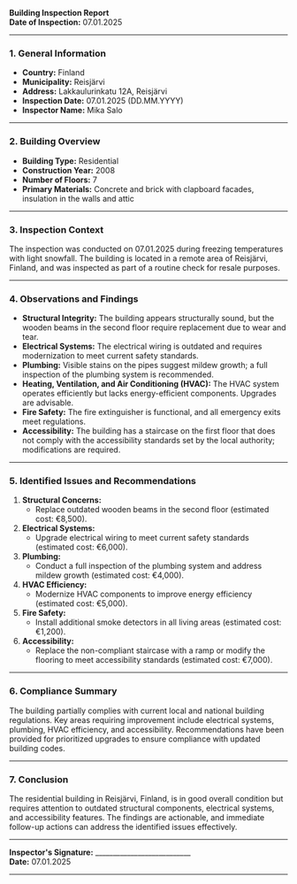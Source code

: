

**Building Inspection Report**  
**Date of Inspection:** 07.01.2025  

---

### **1. General Information**  
- **Country:** Finland  
- **Municipality:** Reisjärvi  
- **Address:** Lakkaulurinkatu 12A, Reisjärvi  
- **Inspection Date:** 07.01.2025 (DD.MM.YYYY)  
- **Inspector Name:** Mika Salo  

---

### **2. Building Overview**  
- **Building Type:** Residential  
- **Construction Year:** 2008  
- **Number of Floors:** 7  
- **Primary Materials:** Concrete and brick with clapboard facades, insulation in the walls and attic  

---

### **3. Inspection Context**  
The inspection was conducted on 07.01.2025 during freezing temperatures with light snowfall. The building is located in a remote area of Reisjärvi, Finland, and was inspected as part of a routine check for resale purposes.

---

### **4. Observations and Findings**  
- **Structural Integrity:** The building appears structurally sound, but the wooden beams in the second floor require replacement due to wear and tear.  
- **Electrical Systems:** The electrical wiring is outdated and requires modernization to meet current safety standards.  
- **Plumbing:** Visible stains on the pipes suggest mildew growth; a full inspection of the plumbing system is recommended.  
- **Heating, Ventilation, and Air Conditioning (HVAC):** The HVAC system operates efficiently but lacks energy-efficient components. Upgrades are advisable.  
- **Fire Safety:** The fire extinguisher is functional, and all emergency exits meet regulations.  
- **Accessibility:** The building has a staircase on the first floor that does not comply with the accessibility standards set by the local authority; modifications are required.  

---

### **5. Identified Issues and Recommendations**  
1. **Structural Concerns:**  
   - Replace outdated wooden beams in the second floor (estimated cost: €8,500).  
2. **Electrical Systems:**  
   - Upgrade electrical wiring to meet current safety standards (estimated cost: €6,000).  
3. **Plumbing:**  
   - Conduct a full inspection of the plumbing system and address mildew growth (estimated cost: €4,000).  
4. **HVAC Efficiency:**  
   - Modernize HVAC components to improve energy efficiency (estimated cost: €5,000).  
5. **Fire Safety:**  
   - Install additional smoke detectors in all living areas (estimated cost: €1,200).  
6. **Accessibility:**  
   - Replace the non-compliant staircase with a ramp or modify the flooring to meet accessibility standards (estimated cost: €7,000).  

---

### **6. Compliance Summary**  
The building partially complies with current local and national building regulations. Key areas requiring improvement include electrical systems, plumbing, HVAC efficiency, and accessibility. Recommendations have been provided for prioritized upgrades to ensure compliance with updated building codes.  

---

### **7. Conclusion**  
The residential building in Reisjärvi, Finland, is in good overall condition but requires attention to outdated structural components, electrical systems, and accessibility features. The findings are actionable, and immediate follow-up actions can address the identified issues effectively.  

---  
**Inspector's Signature:** ___________________________  
**Date:** 07.01.2025  

---